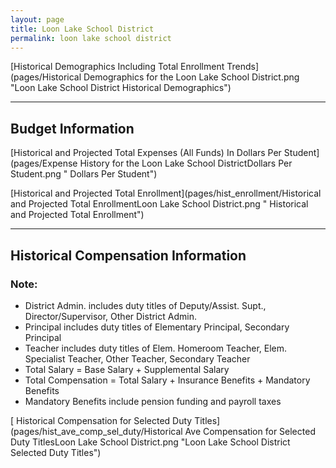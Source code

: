 ```yaml
---
layout: page
title: Loon Lake School District
permalink: loon lake school district
---
```



[Historical Demographics Including Total Enrollment Trends](pages/Historical Demographics for the Loon Lake School District.png "Loon Lake School District Historical Demographics")

___

## Budget Information

[Historical and Projected Total Expenses (All Funds) In Dollars Per Student](pages/Expense History for the Loon Lake School DistrictDollars Per Student.png " Dollars Per Student")

[Historical and Projected Total Enrollment](pages/hist_enrollment/Historical and Projected Total EnrollmentLoon Lake School District.png " Historical and Projected Total Enrollment")


___

## Historical Compensation Information
### Note:
- District Admin. includes duty titles of Deputy/Assist. Supt., Director/Supervisor, Other District Admin.
- Principal includes duty titles of Elementary Principal, Secondary Principal
- Teacher includes duty titles of Elem. Homeroom Teacher, Elem. Specialist Teacher, Other Teacher, Secondary Teacher
- Total Salary = Base Salary + Supplemental Salary
- Total Compensation = Total Salary + Insurance Benefits + Mandatory Benefits
- Mandatory Benefits include pension funding and payroll taxes

[ Historical Compensation for Selected Duty Titles](pages/hist_ave_comp_sel_duty/Historical Ave Compensation for Selected Duty TitlesLoon Lake School District.png "Loon Lake School District Selected Duty Titles")

